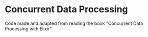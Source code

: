 # Concurrent Data Processing

Code made and adapted from reading the book "Concurrent Data Processing with Elixir"
